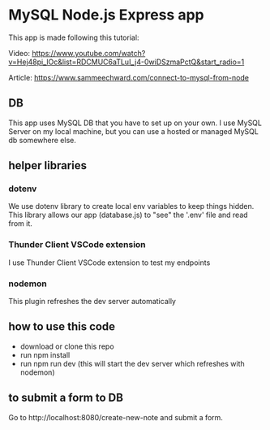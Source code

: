 # MySQL Node.js Express app

This app is made following this tutorial: 

Video: 
https://www.youtube.com/watch?v=Hej48pi_lOc&list=RDCMUC6aTLuI_j4-0wiDSzmaPctQ&start_radio=1

Article: 
https://www.sammeechward.com/connect-to-mysql-from-node 

## DB
This app uses MySQL DB that you have to set up on your own. I use MySQL Server on my local machine, but you can use a hosted or managed MySQL db somewhere else.  


## helper libraries

### dotenv
We use dotenv library to create local env variables to keep things hidden.  This library allows our app (database.js) to "see" the '.env' file and read from it.  

### Thunder Client VSCode extension
I use Thunder Client VSCode extension to test my endpoints

### nodemon 
This plugin refreshes the dev server automatically 

## how to use this code
- download or clone this repo
- run npm install 
- run npm run dev (this will start the dev server which refreshes with nodemon)

## to submit a form to DB
Go to http://localhost:8080/create-new-note and submit a form.  